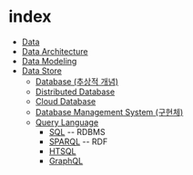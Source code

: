 # index


- [Data](./data.md)
- [Data Architecture](./data-architecture.md)
- [Data Modeling](./data-modeling.md)
- [Data Store](./Data-Store/)
    - [Database (추상적 개념)](./Data-Store/database.md)
    - [Distributed Database](./Distributed-Database.md)
    - [Cloud Database](./Cloud-Database.md)
    - [Database Management System (구현체)](./DBMS/)
    - [Query Language](./Query-Language/)
        - [SQL](./Query-Language/SQL/) -- RDBMS
        - [SPARQL](./Query-Language/spargl.md) -- RDF
        - [HTSQL](./Query-Language/htsql.md)
        - [GraphQL](./Query-Language/graphql.md)
